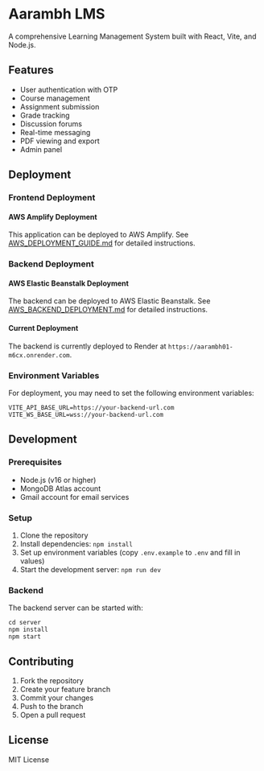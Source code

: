 # Aarambh LMS

A comprehensive Learning Management System built with React, Vite, and Node.js.

## Features

- User authentication with OTP
- Course management
- Assignment submission
- Grade tracking
- Discussion forums
- Real-time messaging
- PDF viewing and export
- Admin panel

## Deployment

### Frontend Deployment

#### AWS Amplify Deployment

This application can be deployed to AWS Amplify. See [AWS_DEPLOYMENT_GUIDE.md](AWS_DEPLOYMENT_GUIDE.md) for detailed instructions.

### Backend Deployment

#### AWS Elastic Beanstalk Deployment

The backend can be deployed to AWS Elastic Beanstalk. See [AWS_BACKEND_DEPLOYMENT.md](AWS_BACKEND_DEPLOYMENT.md) for detailed instructions.

#### Current Deployment

The backend is currently deployed to Render at `https://aarambh01-m6cx.onrender.com`.

### Environment Variables

For deployment, you may need to set the following environment variables:

```
VITE_API_BASE_URL=https://your-backend-url.com
VITE_WS_BASE_URL=wss://your-backend-url.com
```

## Development

### Prerequisites

- Node.js (v16 or higher)
- MongoDB Atlas account
- Gmail account for email services

### Setup

1. Clone the repository
2. Install dependencies: `npm install`
3. Set up environment variables (copy `.env.example` to `.env` and fill in values)
4. Start the development server: `npm run dev`

### Backend

The backend server can be started with:

```
cd server
npm install
npm start
```

## Contributing

1. Fork the repository
2. Create your feature branch
3. Commit your changes
4. Push to the branch
5. Open a pull request

## License

MIT License